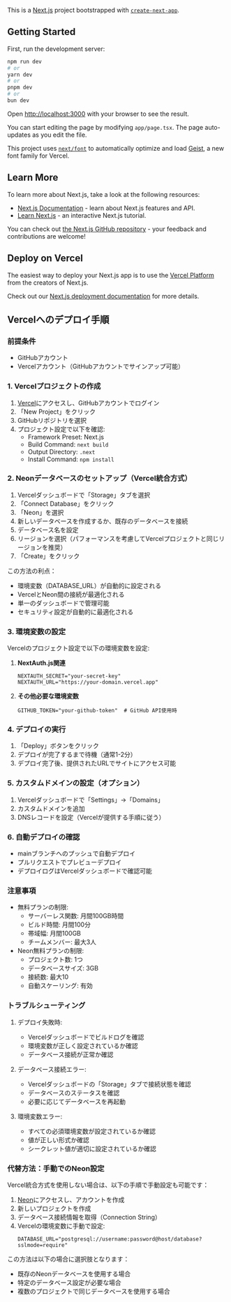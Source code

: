This is a [Next.js](https://nextjs.org) project bootstrapped with [`create-next-app`](https://nextjs.org/docs/app/api-reference/cli/create-next-app).

## Getting Started

First, run the development server:

```bash
npm run dev
# or
yarn dev
# or
pnpm dev
# or
bun dev
```

Open [http://localhost:3000](http://localhost:3000) with your browser to see the result.

You can start editing the page by modifying `app/page.tsx`. The page auto-updates as you edit the file.

This project uses [`next/font`](https://nextjs.org/docs/app/building-your-application/optimizing/fonts) to automatically optimize and load [Geist](https://vercel.com/font), a new font family for Vercel.

## Learn More

To learn more about Next.js, take a look at the following resources:

- [Next.js Documentation](https://nextjs.org/docs) - learn about Next.js features and API.
- [Learn Next.js](https://nextjs.org/learn) - an interactive Next.js tutorial.

You can check out [the Next.js GitHub repository](https://github.com/vercel/next.js) - your feedback and contributions are welcome!

## Deploy on Vercel

The easiest way to deploy your Next.js app is to use the [Vercel Platform](https://vercel.com/new?utm_medium=default-template&filter=next.js&utm_source=create-next-app&utm_campaign=create-next-app-readme) from the creators of Next.js.

Check out our [Next.js deployment documentation](https://nextjs.org/docs/app/building-your-application/deploying) for more details.

## Vercelへのデプロイ手順

### 前提条件
- GitHubアカウント
- Vercelアカウント（GitHubアカウントでサインアップ可能）

### 1. Vercelプロジェクトの作成
1. [Vercel](https://vercel.com)にアクセスし、GitHubアカウントでログイン
2. 「New Project」をクリック
3. GitHubリポジトリを選択
4. プロジェクト設定で以下を確認:
   - Framework Preset: Next.js
   - Build Command: `next build`
   - Output Directory: `.next`
   - Install Command: `npm install`

### 2. Neonデータベースのセットアップ（Vercel統合方式）
1. Vercelダッシュボードで「Storage」タブを選択
2. 「Connect Database」をクリック
3. 「Neon」を選択
4. 新しいデータベースを作成するか、既存のデータベースを接続
5. データベース名を設定
6. リージョンを選択（パフォーマンスを考慮してVercelプロジェクトと同じリージョンを推奨）
7. 「Create」をクリック

この方法の利点：
- 環境変数（DATABASE_URL）が自動的に設定される
- VercelとNeon間の接続が最適化される
- 単一のダッシュボードで管理可能
- セキュリティ設定が自動的に最適化される

### 3. 環境変数の設定
Vercelのプロジェクト設定で以下の環境変数を設定:

1. **NextAuth.js関連**
   ```
   NEXTAUTH_SECRET="your-secret-key"
   NEXTAUTH_URL="https://your-domain.vercel.app"
   ```

2. **その他必要な環境変数**
   ```
   GITHUB_TOKEN="your-github-token"  # GitHub API使用時
   ```

### 4. デプロイの実行
1. 「Deploy」ボタンをクリック
2. デプロイが完了するまで待機（通常1-2分）
3. デプロイ完了後、提供されたURLでサイトにアクセス可能

### 5. カスタムドメインの設定（オプション）
1. Vercelダッシュボードで「Settings」→「Domains」
2. カスタムドメインを追加
3. DNSレコードを設定（Vercelが提供する手順に従う）

### 6. 自動デプロイの確認
- mainブランチへのプッシュで自動デプロイ
- プルリクエストでプレビューデプロイ
- デプロイログはVercelダッシュボードで確認可能

### 注意事項
- 無料プランの制限:
  - サーバーレス関数: 月間100GB時間
  - ビルド時間: 月間100分
  - 帯域幅: 月間100GB
  - チームメンバー: 最大3人
- Neon無料プランの制限:
  - プロジェクト数: 1つ
  - データベースサイズ: 3GB
  - 接続数: 最大10
  - 自動スケーリング: 有効

### トラブルシューティング
1. デプロイ失敗時:
   - Vercelダッシュボードでビルドログを確認
   - 環境変数が正しく設定されているか確認
   - データベース接続が正常か確認

2. データベース接続エラー:
   - Vercelダッシュボードの「Storage」タブで接続状態を確認
   - データベースのステータスを確認
   - 必要に応じてデータベースを再起動

3. 環境変数エラー:
   - すべての必須環境変数が設定されているか確認
   - 値が正しい形式か確認
   - シークレット値が適切に設定されているか確認

### 代替方法：手動でのNeon設定
Vercel統合方式を使用しない場合は、以下の手順で手動設定も可能です：

1. [Neon](https://neon.tech)にアクセスし、アカウントを作成
2. 新しいプロジェクトを作成
3. データベース接続情報を取得（Connection String）
4. Vercelの環境変数に手動で設定:
   ```
   DATABASE_URL="postgresql://username:password@host/database?sslmode=require"
   ```

この方法は以下の場合に選択肢となります：
- 既存のNeonデータベースを使用する場合
- 特定のデータベース設定が必要な場合
- 複数のプロジェクトで同じデータベースを使用する場合
